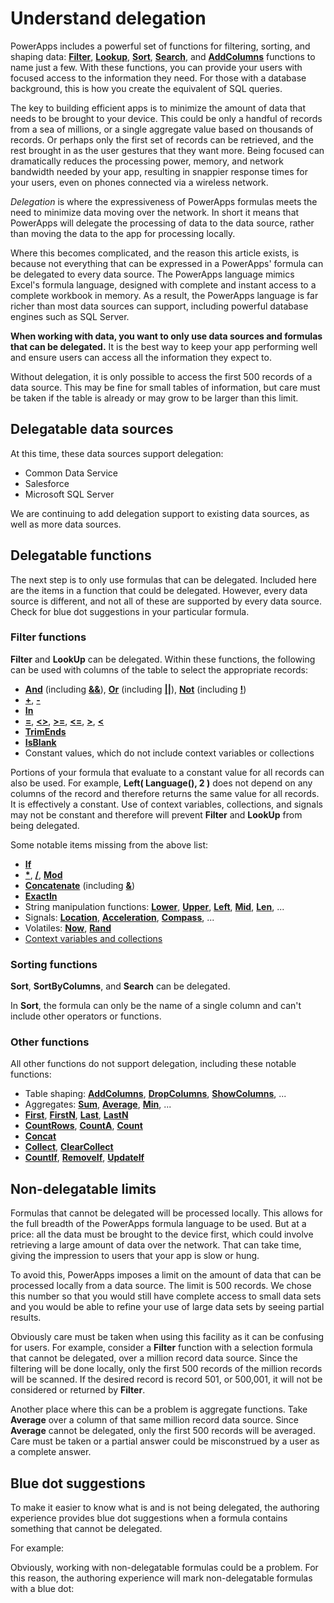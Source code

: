 <properties
	pageTitle="Understand delegation | Microsoft PowerApps"
	description="Use delegation to process large data sets efficiently."
	services=""
	suite="powerapps"
	documentationCenter="na"
	authors="gregli-msft"
	manager="anneta"
	editor=""
	tags=""/>

<tags
   ms.service="powerapps"
   ms.devlang="na"
   ms.topic="article"
   ms.tgt_pltfrm="na"
   ms.workload="na"
   ms.date="10/25/2016"
   ms.author="gregli"/>

# Understand delegation #

PowerApps includes a powerful set of functions for filtering, sorting, and shaping data:  **[Filter](functions/function-filter-lookup.md)**, **[Lookup](functions/function-filter-lookup.md)**, **[Sort](functions/function-sort.md)**, **[Search](functions/function-sort.md)**, and **[AddColumns](functions/function-table-shaping.md)** functions to name just a few.  With these functions, you can provide your users with focused access to the information they need.  For those with a database background, this is how you create the equivalent of SQL queries.  

The key to building efficient apps is to minimize the amount of data that needs to be brought to your device.  This could be only a handful of records from a sea of millions, or a single aggregate value based on thousands of records.  Or perhaps only the first set of records can be retrieved, and the rest brought in as the user gestures that they want more.  Being focused can dramatically reduces the processing power, memory, and network bandwidth needed by your app, resulting in snappier response times for your users, even on phones connected via a wireless network.  

*Delegation* is where the expressiveness of PowerApps formulas meets the need to minimize data moving over the network.  In short it means that PowerApps will delegate the processing of data to the data source, rather than moving the data to the app for processing locally.  

Where this becomes complicated, and the reason this article exists, is because not everything that can be expressed in a PowerApps' formula can be delegated to every data source.  The PowerApps language mimics Excel's formula language, designed with complete and instant access to a complete workbook in memory.  As a result, the PowerApps language is far richer than most data sources can support, including powerful database engines such as SQL Server.

**When working with data, you want to only use data sources and formulas that can be delegated.**  It is the best way to keep your app performing well and ensure users can access all the information they expect to.

Without delegation, it is only possible to access the first 500 records of a data source.  This may be fine for small tables of information, but care must be taken if the table is already or may grow to be larger than this limit.

## Delegatable data sources ##

At this time, these data sources support delegation: 

- Common Data Service
- Salesforce
- Microsoft SQL Server

We are continuing to add delegation support to existing data sources, as well as more data sources.

## Delegatable functions ##

The next step is to only use formulas that can be delegated.  Included here are the items in a function that could be delegated.  However, every data source is different, and not all of these are supported by every data source.  Check for blue dot suggestions in your particular formula. 

### Filter functions ###

**Filter** and **LookUp** can be delegated.  Within these functions, the following can be used with columns of the table to select the appropriate records:

* **[And](functions/function-logicals.md)** (including **[&&](functions/operators.md)**), **[Or](functions/function-logicals.md)** (including **[||](functions/operators.md)**), **[Not](functions/function-logicals.md)** (including **[!](functions/operators.md)**)
* **[+](functions/operators.md)**, **[-](functions/operators.md)**
* **[In](functions/operators.md)**
* **[=](functions/operators.md)**, **[<>](functions/operators.md)**, **[>=](functions/operators.md)**, **[<=](functions/operators.md)**, **[>](functions/operators.md)**, **[<](functions/operators.md)**
* **[TrimEnds](functions/function-trim.md)**
* **[IsBlank](functions/function-isblank-isempty.md)**
* Constant values, which do not include context variables or collections

Portions of your formula that evaluate to a constant value for all records can also be used.  For example, **Left( Language(), 2 )** does not depend on any columns of the record and therefore returns the same value for all records.  It is effectively a constant.  Use of context variables, collections, and signals may not be constant and therefore will prevent **Filter** and **LookUp** from being delegated.  

Some notable items missing from the above list:

* **[If](functions/function-if.md)**
* **[*](functions/operators.md)**, **[/](functions/operators.md)**, **[Mod](functions/function-mod.md)**
* **[Concatenate](functions/function-concatenate.md)** (including **[&](functions/operators.md)**)
* **[ExactIn](functions/operators.md)**
* String manipulation functions: **[Lower](functions/function-lower-upper-proper.md)**, **[Upper](functions/function-lower-upper-proper.md)**, **[Left](functions/function-left-mid-right.md)**, **[Mid](functions/function-left-mid-right.md)**, **[Len](functions/function-left-mid-right.md)**, ...
* Signals: **[Location](functions/signals.md)**, **[Acceleration](functions/signals.md)**, **[Compass](functions/signals.md)**, ...
* Volatiles: **[Now](functions/function-now-today-istoday.md)**, **[Rand](functions/function-rand.md)**
* [Context variables and collections](working-with-variables.md)

### Sorting functions ###

**Sort**, **SortByColumns**, and **Search** can be delegated.  

In **Sort**, the formula can only be the name of a single column and can't include other operators or functions.

### Other functions ### 

All other functions do not support delegation, including these notable functions:

* Table shaping: **[AddColumns](functions/function-table-shaping.md)**, **[DropColumns](functions/function-table-shaping.md)**, **[ShowColumns](functions/function-table-shaping.md)**, ... 
* Aggregates: **[Sum](functions/function-aggregates.md)**, **[Average](functions/function-aggregates.md)**, **[Min](functions/function-aggregates.md)**, ... 
* **[First](functions/function-first-last.md)**, **[FirstN](functions/function-first-last.md)**, **[Last](functions/function-first-last.md)**, **[LastN](functions/function-first-last.md)**
* **[CountRows](functions/function-table-counts.md)**, **[CountA](functions/function-table-counts.md)**, **[Count](functions/function-table-counts.md)**
* **[Concat](functions/function-concatenate.md)**
* **[Collect](functions/function-clear-collect-clearcollect.md)**, **[ClearCollect](functions/function-clear-collect-clearcollect.md)**
* **[CountIf](functions/function-table-counts.md)**, **[RemoveIf](functions/function-remove-removeif.md)**, **[UpdateIf](functions/function-update-updateif.md)**

## Non-delegatable limits ##

Formulas that cannot be delegated will be processed locally.  This allows for the full breadth of the PowerApps formula language to be used.  But at a price: all the data must be brought to the device first, which could involve retrieving a large amount of data over the network.  That can take time, giving the impression to users that your app is slow or hung.

To avoid this, PowerApps imposes a limit on the amount of data that can be processed locally from a data source.  The limit is 500 records.  We chose this number so that you would still have complete access to small data sets and you would be able to refine your use of large data sets by seeing partial results.

Obviously care must be taken when using this facility as it can be confusing for users.  For example, consider a **Filter** function with a selection formula that cannot be delegated, over a million record data source.  Since the filtering will be done locally, only the first 500 records of the million records will be scanned.  If the desired record is record 501, or 500,001, it will not be considered or returned by **Filter**.

Another place where this can be a problem is aggregate functions.  Take **Average** over a column of that same million record data source.  Since **Average** cannot be delegated, only the first 500 records will be averaged.  Care must be taken or a partial answer could be misconstrued by a user as a complete answer.

## Blue dot suggestions ##

To make it easier to know what is and is not being delegated, the authoring experience provides blue dot suggestions when a formula contains something that cannot be delegated.  

For example:
 
Obviously, working with non-delegatable formulas could be a problem.  For this reason, the authoring experience will mark non-delegatable formulas with a blue dot:






    



